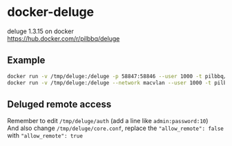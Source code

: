 # docker-deluge

deluge 1.3.15 on docker  
<https://hub.docker.com/r/pilbbq/deluge>

## Example

```bash
docker run -v /tmp/deluge:/deluge -p 58847:58846 --user 1000 -t pilbbq/deluge
docker run -v /tmp/deluge:/deluge --network macvlan --user 1000 -t pilbbq/deluge
```

## Deluged remote access

Remember to edit `/tmp/deluge/auth` (add a line like `admin:password:10`)  
And also change `/tmp/deluge/core.conf`, replace the `"allow_remote": false` with `"allow_remote": true`

